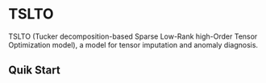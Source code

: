 # TSLTO
TSLTO (Tucker decomposition-based Sparse Low-Rank high-Order Tensor Optimization model), a model for tensor imputation and anomaly diagnosis.
## Quik Start
